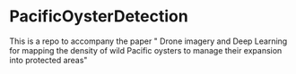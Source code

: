 # PacificOysterDetection
This is a repo to accompany the paper " Drone imagery and Deep Learning for mapping the density of wild Pacific oysters to manage their expansion into protected areas"
